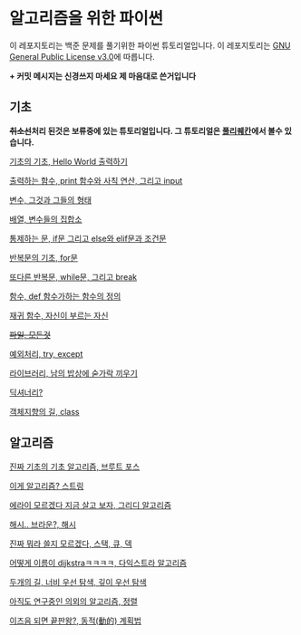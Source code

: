 # 알고리즘을 위한 파이썬

이 레포지토리는 백준 문제를 풀기위한 파이썬 튜토리얼입니다. 이 레포지토리는 [GNU General Public License v3.0](https://www.gnu.org/licenses/gpl-3.0.html)에 따릅니다.

**+ 커밋 메시지는 신경쓰지 마세요 제 마음대로 쓴거입니다**

## 기초
**~~취소선~~처리 된것은 보류중에 있는 튜토리얼입니다. 그 튜토리얼은 [풀리퀘칸](https://github.com/iHateFurry404/pythonTutorialForAlgorithm/pulls)에서 볼수 있습니다.**

[기초의 기초, Hello World 출력하기](./Beginner/HelloWorld.py)

[출력하는 함수, print 함수와 사칙 연산, 그리고 input](./Beginner/printAndFfAOAndInput.py)

[변수, 그것과 그들의 형태](./Beginner/variables.py)

[배열, 변수들의 집합소](./Beginner/array.py)

[통제하는 문, if문 그리고 else와 elif문과 조건문](./Beginner/ifAndElse.py)

[반복문의 기초, for문](./Beginner/for.py)

[또다른 반복문, while문, 그리고 break](./Beginner/while.py)

[함수, def 함수가하는 함수의 정의](./Beginner/def.py)

[재귀 함수, 자신이 부르는 자신](./Beginner/recursive.py)

~~[파일, 모든것](./Beginner/files.py)~~

[예외처리, try, except](./Beginner/tryAndExcept.py)

[라이브러리, 남의 밥상에 숟가락 끼우기](./Beginner/library.py)

[딕셔너리?](./Beginner/dictionary.py)

[객체지향의 길, class](./Beginner/class.py)

## 알고리즘
[진짜 기초의 기초 알고리즘, 브루트 포스](./Algorithm/bruteForce.py)

[이게 알고리즘? 스트링](./Algorithm/string.py)

[에라이 모르겠다 지금 살고 보자, 그리디 알고리즘](./Algorithm/greedy.py)

[해시.. 브라운?, 해시](./Algorithm/hash.py)

[진짜 뭐라 쓸지 모르겠다, 스택, 큐, 덱](./Algorithm/forgotToName.py)

[어떻게 이름이 dijkstraㅋㅋㅋㅋ, 다익스트라 알고리즘](./Algorithm/FunnyNameL.py)

[두개의 길, 너비 우선 탐색, 깊이 우선 탐색](./Algorithm/BfsDfs.py)

[아직도 연구중인 의외의 알고리즘, 정렬](./Algorithm/sortySalt.py)

[이즈음 되면 끝판왕?, 동적(動的) 계획법](./Algorithm/dp.py)
